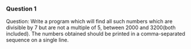### Question 1
Question: Write a program which will find all such numbers which are divisible 
by 7 but are not a multiple of 5, between 2000 and 3200(both included). 
The numbers obtained should be printed in a comma-separated sequence on a single line.


